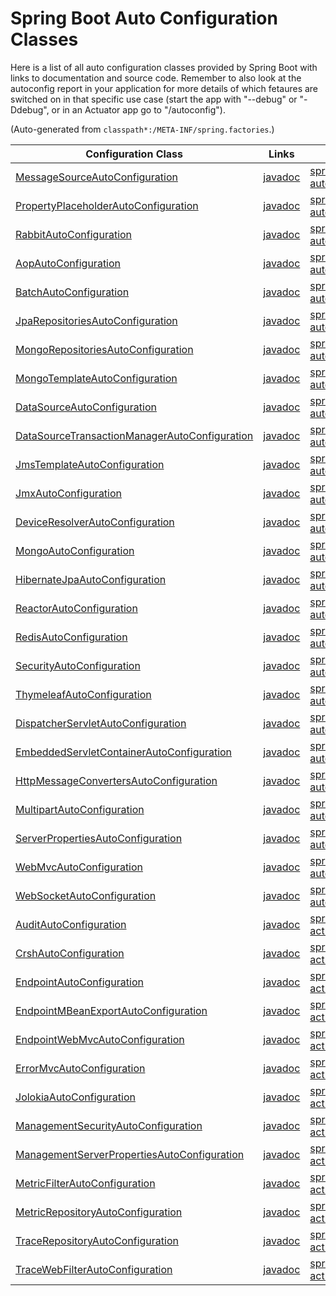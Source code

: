 # Spring Boot Auto Configuration Classes

Here is a list of all auto configuration classes provided by Spring
Boot with links to documentation and source code. Remember to also
look at the autoconfig report in your application for more details of
which fetaures are switched on in that specific use case (start the
app with "--debug" or "-Ddebug", or in an Actuator app go to
"/autoconfig").

(Auto-generated from `classpath*:/META-INF/spring.factories`.)

| Configuration Class | Links | Project |
|---|---|---|
| [MessageSourceAutoConfiguration](https://github.com/spring-projects/spring-boot/tree/master/spring-boot-autoconfigure/src/main/java/org/springframework/boot/autoconfigure/MessageSourceAutoConfiguration.java) | [javadoc](http://docs.spring.io/spring-boot/docs/1.0.0.RC3/api/org/springframework/boot/autoconfigure/MessageSourceAutoConfiguration.html) | [spring-boot-autoconfigure](https://github.com/spring-projects/spring-boot/tree/master/spring-boot-autoconfigure) |
| [PropertyPlaceholderAutoConfiguration](https://github.com/spring-projects/spring-boot/tree/master/spring-boot-autoconfigure/src/main/java/org/springframework/boot/autoconfigure/PropertyPlaceholderAutoConfiguration.java) | [javadoc](http://docs.spring.io/spring-boot/docs/1.0.0.RC3/api/org/springframework/boot/autoconfigure/PropertyPlaceholderAutoConfiguration.html) | [spring-boot-autoconfigure](https://github.com/spring-projects/spring-boot/tree/master/spring-boot-autoconfigure) |
| [RabbitAutoConfiguration](https://github.com/spring-projects/spring-boot/tree/master/spring-boot-autoconfigure/src/main/java/org/springframework/boot/autoconfigure/amqp/RabbitAutoConfiguration.java) | [javadoc](http://docs.spring.io/spring-boot/docs/1.0.0.RC3/api/org/springframework/boot/autoconfigure/amqp/RabbitAutoConfiguration.html) | [spring-boot-autoconfigure](https://github.com/spring-projects/spring-boot/tree/master/spring-boot-autoconfigure) |
| [AopAutoConfiguration](https://github.com/spring-projects/spring-boot/tree/master/spring-boot-autoconfigure/src/main/java/org/springframework/boot/autoconfigure/aop/AopAutoConfiguration.java) | [javadoc](http://docs.spring.io/spring-boot/docs/1.0.0.RC3/api/org/springframework/boot/autoconfigure/aop/AopAutoConfiguration.html) | [spring-boot-autoconfigure](https://github.com/spring-projects/spring-boot/tree/master/spring-boot-autoconfigure) |
| [BatchAutoConfiguration](https://github.com/spring-projects/spring-boot/tree/master/spring-boot-autoconfigure/src/main/java/org/springframework/boot/autoconfigure/batch/BatchAutoConfiguration.java) | [javadoc](http://docs.spring.io/spring-boot/docs/1.0.0.RC3/api/org/springframework/boot/autoconfigure/batch/BatchAutoConfiguration.html) | [spring-boot-autoconfigure](https://github.com/spring-projects/spring-boot/tree/master/spring-boot-autoconfigure) |
| [JpaRepositoriesAutoConfiguration](https://github.com/spring-projects/spring-boot/tree/master/spring-boot-autoconfigure/src/main/java/org/springframework/boot/autoconfigure/data/JpaRepositoriesAutoConfiguration.java) | [javadoc](http://docs.spring.io/spring-boot/docs/1.0.0.RC3/api/org/springframework/boot/autoconfigure/data/JpaRepositoriesAutoConfiguration.html) | [spring-boot-autoconfigure](https://github.com/spring-projects/spring-boot/tree/master/spring-boot-autoconfigure) |
| [MongoRepositoriesAutoConfiguration](https://github.com/spring-projects/spring-boot/tree/master/spring-boot-autoconfigure/src/main/java/org/springframework/boot/autoconfigure/data/MongoRepositoriesAutoConfiguration.java) | [javadoc](http://docs.spring.io/spring-boot/docs/1.0.0.RC3/api/org/springframework/boot/autoconfigure/data/MongoRepositoriesAutoConfiguration.html) | [spring-boot-autoconfigure](https://github.com/spring-projects/spring-boot/tree/master/spring-boot-autoconfigure) |
| [MongoTemplateAutoConfiguration](https://github.com/spring-projects/spring-boot/tree/master/spring-boot-autoconfigure/src/main/java/org/springframework/boot/autoconfigure/data/MongoTemplateAutoConfiguration.java) | [javadoc](http://docs.spring.io/spring-boot/docs/1.0.0.RC3/api/org/springframework/boot/autoconfigure/data/MongoTemplateAutoConfiguration.html) | [spring-boot-autoconfigure](https://github.com/spring-projects/spring-boot/tree/master/spring-boot-autoconfigure) |
| [DataSourceAutoConfiguration](https://github.com/spring-projects/spring-boot/tree/master/spring-boot-autoconfigure/src/main/java/org/springframework/boot/autoconfigure/jdbc/DataSourceAutoConfiguration.java) | [javadoc](http://docs.spring.io/spring-boot/docs/1.0.0.RC3/api/org/springframework/boot/autoconfigure/jdbc/DataSourceAutoConfiguration.html) | [spring-boot-autoconfigure](https://github.com/spring-projects/spring-boot/tree/master/spring-boot-autoconfigure) |
| [DataSourceTransactionManagerAutoConfiguration](https://github.com/spring-projects/spring-boot/tree/master/spring-boot-autoconfigure/src/main/java/org/springframework/boot/autoconfigure/jdbc/DataSourceTransactionManagerAutoConfiguration.java) | [javadoc](http://docs.spring.io/spring-boot/docs/1.0.0.RC3/api/org/springframework/boot/autoconfigure/jdbc/DataSourceTransactionManagerAutoConfiguration.html) | [spring-boot-autoconfigure](https://github.com/spring-projects/spring-boot/tree/master/spring-boot-autoconfigure) |
| [JmsTemplateAutoConfiguration](https://github.com/spring-projects/spring-boot/tree/master/spring-boot-autoconfigure/src/main/java/org/springframework/boot/autoconfigure/jms/JmsTemplateAutoConfiguration.java) | [javadoc](http://docs.spring.io/spring-boot/docs/1.0.0.RC3/api/org/springframework/boot/autoconfigure/jms/JmsTemplateAutoConfiguration.html) | [spring-boot-autoconfigure](https://github.com/spring-projects/spring-boot/tree/master/spring-boot-autoconfigure) |
| [JmxAutoConfiguration](https://github.com/spring-projects/spring-boot/tree/master/spring-boot-autoconfigure/src/main/java/org/springframework/boot/autoconfigure/jmx/JmxAutoConfiguration.java) | [javadoc](http://docs.spring.io/spring-boot/docs/1.0.0.RC3/api/org/springframework/boot/autoconfigure/jmx/JmxAutoConfiguration.html) | [spring-boot-autoconfigure](https://github.com/spring-projects/spring-boot/tree/master/spring-boot-autoconfigure) |
| [DeviceResolverAutoConfiguration](https://github.com/spring-projects/spring-boot/tree/master/spring-boot-autoconfigure/src/main/java/org/springframework/boot/autoconfigure/mobile/DeviceResolverAutoConfiguration.java) | [javadoc](http://docs.spring.io/spring-boot/docs/1.0.0.RC3/api/org/springframework/boot/autoconfigure/mobile/DeviceResolverAutoConfiguration.html) | [spring-boot-autoconfigure](https://github.com/spring-projects/spring-boot/tree/master/spring-boot-autoconfigure) |
| [MongoAutoConfiguration](https://github.com/spring-projects/spring-boot/tree/master/spring-boot-autoconfigure/src/main/java/org/springframework/boot/autoconfigure/mongo/MongoAutoConfiguration.java) | [javadoc](http://docs.spring.io/spring-boot/docs/1.0.0.RC3/api/org/springframework/boot/autoconfigure/mongo/MongoAutoConfiguration.html) | [spring-boot-autoconfigure](https://github.com/spring-projects/spring-boot/tree/master/spring-boot-autoconfigure) |
| [HibernateJpaAutoConfiguration](https://github.com/spring-projects/spring-boot/tree/master/spring-boot-autoconfigure/src/main/java/org/springframework/boot/autoconfigure/orm/jpa/HibernateJpaAutoConfiguration.java) | [javadoc](http://docs.spring.io/spring-boot/docs/1.0.0.RC3/api/org/springframework/boot/autoconfigure/orm/jpa/HibernateJpaAutoConfiguration.html) | [spring-boot-autoconfigure](https://github.com/spring-projects/spring-boot/tree/master/spring-boot-autoconfigure) |
| [ReactorAutoConfiguration](https://github.com/spring-projects/spring-boot/tree/master/spring-boot-autoconfigure/src/main/java/org/springframework/boot/autoconfigure/reactor/ReactorAutoConfiguration.java) | [javadoc](http://docs.spring.io/spring-boot/docs/1.0.0.RC3/api/org/springframework/boot/autoconfigure/reactor/ReactorAutoConfiguration.html) | [spring-boot-autoconfigure](https://github.com/spring-projects/spring-boot/tree/master/spring-boot-autoconfigure) |
| [RedisAutoConfiguration](https://github.com/spring-projects/spring-boot/tree/master/spring-boot-autoconfigure/src/main/java/org/springframework/boot/autoconfigure/redis/RedisAutoConfiguration.java) | [javadoc](http://docs.spring.io/spring-boot/docs/1.0.0.RC3/api/org/springframework/boot/autoconfigure/redis/RedisAutoConfiguration.html) | [spring-boot-autoconfigure](https://github.com/spring-projects/spring-boot/tree/master/spring-boot-autoconfigure) |
| [SecurityAutoConfiguration](https://github.com/spring-projects/spring-boot/tree/master/spring-boot-autoconfigure/src/main/java/org/springframework/boot/autoconfigure/security/SecurityAutoConfiguration.java) | [javadoc](http://docs.spring.io/spring-boot/docs/1.0.0.RC3/api/org/springframework/boot/autoconfigure/security/SecurityAutoConfiguration.html) | [spring-boot-autoconfigure](https://github.com/spring-projects/spring-boot/tree/master/spring-boot-autoconfigure) |
| [ThymeleafAutoConfiguration](https://github.com/spring-projects/spring-boot/tree/master/spring-boot-autoconfigure/src/main/java/org/springframework/boot/autoconfigure/thymeleaf/ThymeleafAutoConfiguration.java) | [javadoc](http://docs.spring.io/spring-boot/docs/1.0.0.RC3/api/org/springframework/boot/autoconfigure/thymeleaf/ThymeleafAutoConfiguration.html) | [spring-boot-autoconfigure](https://github.com/spring-projects/spring-boot/tree/master/spring-boot-autoconfigure) |
| [DispatcherServletAutoConfiguration](https://github.com/spring-projects/spring-boot/tree/master/spring-boot-autoconfigure/src/main/java/org/springframework/boot/autoconfigure/web/DispatcherServletAutoConfiguration.java) | [javadoc](http://docs.spring.io/spring-boot/docs/1.0.0.RC3/api/org/springframework/boot/autoconfigure/web/DispatcherServletAutoConfiguration.html) | [spring-boot-autoconfigure](https://github.com/spring-projects/spring-boot/tree/master/spring-boot-autoconfigure) |
| [EmbeddedServletContainerAutoConfiguration](https://github.com/spring-projects/spring-boot/tree/master/spring-boot-autoconfigure/src/main/java/org/springframework/boot/autoconfigure/web/EmbeddedServletContainerAutoConfiguration.java) | [javadoc](http://docs.spring.io/spring-boot/docs/1.0.0.RC3/api/org/springframework/boot/autoconfigure/web/EmbeddedServletContainerAutoConfiguration.html) | [spring-boot-autoconfigure](https://github.com/spring-projects/spring-boot/tree/master/spring-boot-autoconfigure) |
| [HttpMessageConvertersAutoConfiguration](https://github.com/spring-projects/spring-boot/tree/master/spring-boot-autoconfigure/src/main/java/org/springframework/boot/autoconfigure/web/HttpMessageConvertersAutoConfiguration.java) | [javadoc](http://docs.spring.io/spring-boot/docs/1.0.0.RC3/api/org/springframework/boot/autoconfigure/web/HttpMessageConvertersAutoConfiguration.html) | [spring-boot-autoconfigure](https://github.com/spring-projects/spring-boot/tree/master/spring-boot-autoconfigure) |
| [MultipartAutoConfiguration](https://github.com/spring-projects/spring-boot/tree/master/spring-boot-autoconfigure/src/main/java/org/springframework/boot/autoconfigure/web/MultipartAutoConfiguration.java) | [javadoc](http://docs.spring.io/spring-boot/docs/1.0.0.RC3/api/org/springframework/boot/autoconfigure/web/MultipartAutoConfiguration.html) | [spring-boot-autoconfigure](https://github.com/spring-projects/spring-boot/tree/master/spring-boot-autoconfigure) |
| [ServerPropertiesAutoConfiguration](https://github.com/spring-projects/spring-boot/tree/master/spring-boot-autoconfigure/src/main/java/org/springframework/boot/autoconfigure/web/ServerPropertiesAutoConfiguration.java) | [javadoc](http://docs.spring.io/spring-boot/docs/1.0.0.RC3/api/org/springframework/boot/autoconfigure/web/ServerPropertiesAutoConfiguration.html) | [spring-boot-autoconfigure](https://github.com/spring-projects/spring-boot/tree/master/spring-boot-autoconfigure) |
| [WebMvcAutoConfiguration](https://github.com/spring-projects/spring-boot/tree/master/spring-boot-autoconfigure/src/main/java/org/springframework/boot/autoconfigure/web/WebMvcAutoConfiguration.java) | [javadoc](http://docs.spring.io/spring-boot/docs/1.0.0.RC3/api/org/springframework/boot/autoconfigure/web/WebMvcAutoConfiguration.html) | [spring-boot-autoconfigure](https://github.com/spring-projects/spring-boot/tree/master/spring-boot-autoconfigure) |
| [WebSocketAutoConfiguration](https://github.com/spring-projects/spring-boot/tree/master/spring-boot-autoconfigure/src/main/java/org/springframework/boot/autoconfigure/websocket/WebSocketAutoConfiguration.java) | [javadoc](http://docs.spring.io/spring-boot/docs/1.0.0.RC3/api/org/springframework/boot/autoconfigure/websocket/WebSocketAutoConfiguration.html) | [spring-boot-autoconfigure](https://github.com/spring-projects/spring-boot/tree/master/spring-boot-autoconfigure) |
| [AuditAutoConfiguration](https://github.com/spring-projects/spring-boot/tree/master/spring-boot-actuator/src/main/java/org/springframework/boot/actuate/autoconfigure/AuditAutoConfiguration.java) | [javadoc](http://docs.spring.io/spring-boot/docs/1.0.0.RC3/api/org/springframework/boot/actuate/autoconfigure/AuditAutoConfiguration.html) | [spring-boot-actuator](https://github.com/spring-projects/spring-boot/tree/master/spring-boot-actuator) |
| [CrshAutoConfiguration](https://github.com/spring-projects/spring-boot/tree/master/spring-boot-actuator/src/main/java/org/springframework/boot/actuate/autoconfigure/CrshAutoConfiguration.java) | [javadoc](http://docs.spring.io/spring-boot/docs/1.0.0.RC3/api/org/springframework/boot/actuate/autoconfigure/CrshAutoConfiguration.html) | [spring-boot-actuator](https://github.com/spring-projects/spring-boot/tree/master/spring-boot-actuator) |
| [EndpointAutoConfiguration](https://github.com/spring-projects/spring-boot/tree/master/spring-boot-actuator/src/main/java/org/springframework/boot/actuate/autoconfigure/EndpointAutoConfiguration.java) | [javadoc](http://docs.spring.io/spring-boot/docs/1.0.0.RC3/api/org/springframework/boot/actuate/autoconfigure/EndpointAutoConfiguration.html) | [spring-boot-actuator](https://github.com/spring-projects/spring-boot/tree/master/spring-boot-actuator) |
| [EndpointMBeanExportAutoConfiguration](https://github.com/spring-projects/spring-boot/tree/master/spring-boot-actuator/src/main/java/org/springframework/boot/actuate/autoconfigure/EndpointMBeanExportAutoConfiguration.java) | [javadoc](http://docs.spring.io/spring-boot/docs/1.0.0.RC3/api/org/springframework/boot/actuate/autoconfigure/EndpointMBeanExportAutoConfiguration.html) | [spring-boot-actuator](https://github.com/spring-projects/spring-boot/tree/master/spring-boot-actuator) |
| [EndpointWebMvcAutoConfiguration](https://github.com/spring-projects/spring-boot/tree/master/spring-boot-actuator/src/main/java/org/springframework/boot/actuate/autoconfigure/EndpointWebMvcAutoConfiguration.java) | [javadoc](http://docs.spring.io/spring-boot/docs/1.0.0.RC3/api/org/springframework/boot/actuate/autoconfigure/EndpointWebMvcAutoConfiguration.html) | [spring-boot-actuator](https://github.com/spring-projects/spring-boot/tree/master/spring-boot-actuator) |
| [ErrorMvcAutoConfiguration](https://github.com/spring-projects/spring-boot/tree/master/spring-boot-actuator/src/main/java/org/springframework/boot/actuate/autoconfigure/ErrorMvcAutoConfiguration.java) | [javadoc](http://docs.spring.io/spring-boot/docs/1.0.0.RC3/api/org/springframework/boot/actuate/autoconfigure/ErrorMvcAutoConfiguration.html) | [spring-boot-actuator](https://github.com/spring-projects/spring-boot/tree/master/spring-boot-actuator) |
| [JolokiaAutoConfiguration](https://github.com/spring-projects/spring-boot/tree/master/spring-boot-actuator/src/main/java/org/springframework/boot/actuate/autoconfigure/JolokiaAutoConfiguration.java) | [javadoc](http://docs.spring.io/spring-boot/docs/1.0.0.RC3/api/org/springframework/boot/actuate/autoconfigure/JolokiaAutoConfiguration.html) | [spring-boot-actuator](https://github.com/spring-projects/spring-boot/tree/master/spring-boot-actuator) |
| [ManagementSecurityAutoConfiguration](https://github.com/spring-projects/spring-boot/tree/master/spring-boot-actuator/src/main/java/org/springframework/boot/actuate/autoconfigure/ManagementSecurityAutoConfiguration.java) | [javadoc](http://docs.spring.io/spring-boot/docs/1.0.0.RC3/api/org/springframework/boot/actuate/autoconfigure/ManagementSecurityAutoConfiguration.html) | [spring-boot-actuator](https://github.com/spring-projects/spring-boot/tree/master/spring-boot-actuator) |
| [ManagementServerPropertiesAutoConfiguration](https://github.com/spring-projects/spring-boot/tree/master/spring-boot-actuator/src/main/java/org/springframework/boot/actuate/autoconfigure/ManagementServerPropertiesAutoConfiguration.java) | [javadoc](http://docs.spring.io/spring-boot/docs/1.0.0.RC3/api/org/springframework/boot/actuate/autoconfigure/ManagementServerPropertiesAutoConfiguration.html) | [spring-boot-actuator](https://github.com/spring-projects/spring-boot/tree/master/spring-boot-actuator) |
| [MetricFilterAutoConfiguration](https://github.com/spring-projects/spring-boot/tree/master/spring-boot-actuator/src/main/java/org/springframework/boot/actuate/autoconfigure/MetricFilterAutoConfiguration.java) | [javadoc](http://docs.spring.io/spring-boot/docs/1.0.0.RC3/api/org/springframework/boot/actuate/autoconfigure/MetricFilterAutoConfiguration.html) | [spring-boot-actuator](https://github.com/spring-projects/spring-boot/tree/master/spring-boot-actuator) |
| [MetricRepositoryAutoConfiguration](https://github.com/spring-projects/spring-boot/tree/master/spring-boot-actuator/src/main/java/org/springframework/boot/actuate/autoconfigure/MetricRepositoryAutoConfiguration.java) | [javadoc](http://docs.spring.io/spring-boot/docs/1.0.0.RC3/api/org/springframework/boot/actuate/autoconfigure/MetricRepositoryAutoConfiguration.html) | [spring-boot-actuator](https://github.com/spring-projects/spring-boot/tree/master/spring-boot-actuator) |
| [TraceRepositoryAutoConfiguration](https://github.com/spring-projects/spring-boot/tree/master/spring-boot-actuator/src/main/java/org/springframework/boot/actuate/autoconfigure/TraceRepositoryAutoConfiguration.java) | [javadoc](http://docs.spring.io/spring-boot/docs/1.0.0.RC3/api/org/springframework/boot/actuate/autoconfigure/TraceRepositoryAutoConfiguration.html) | [spring-boot-actuator](https://github.com/spring-projects/spring-boot/tree/master/spring-boot-actuator) |
| [TraceWebFilterAutoConfiguration](https://github.com/spring-projects/spring-boot/tree/master/spring-boot-actuator/src/main/java/org/springframework/boot/actuate/autoconfigure/TraceWebFilterAutoConfiguration.java) | [javadoc](http://docs.spring.io/spring-boot/docs/1.0.0.RC3/api/org/springframework/boot/actuate/autoconfigure/TraceWebFilterAutoConfiguration.html) | [spring-boot-actuator](https://github.com/spring-projects/spring-boot/tree/master/spring-boot-actuator) |


